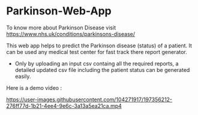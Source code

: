 # Parkinson-Web-App

To know more about Parkinson Disease visit https://www.nhs.uk/conditions/parkinsons-disease/ 

This web app helps to predict the Parkinson disease (status) of a patient. It can be used any medical test center for fast track there report generator. 


* Only by uploading an input csv containg all the required reports, a detailed updated csv file including the patient status can be generated easily.

Here is a demo video :

https://user-images.githubusercontent.com/104271917/197356212-276ff77d-1b21-4ee4-9e6c-3a13a5ea21ca.mp4

